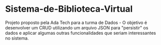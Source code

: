 # Sistema-de-Biblioteca-Virtual
Projeto proposto pela Ada Tech para a turma de Dados -  O objetivo é desenvolver um CRUD utilizando um arquivo JSON para "persistir" os dados e aplicar algumas outras funcionalidades que seriam interessantes no sistema.
